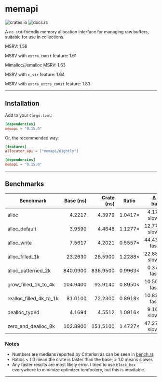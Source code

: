 # memapi

![crates.io](https://img.shields.io/crates/v/memapi.svg) ![docs.rs](https://docs.rs/memapi/badge.svg)

A `no_std`-friendly memory allocation interface for managing raw buffers, suitable for use in collections.

MSRV: 1.56

MSRV with `extra_const` feature: 1.61

Mimalloc/Jemalloc MSRV: 1.63

MSRV with `c_str` feature: 1.64

MSRV with `extra_extra_const` feature: 1.83

[//]: # (---)

[//]: # ()

[//]: # (## Features)

[//]: # ()

[//]: # (* **Error reporting via `AllocError`**)

[//]: # (* **`no_std` compatible**)

[//]: # (* Optional **nightly/allocator_api** support via `allocator_api` feature)

[//]: # (* **Extension methods** via `alloc_ext` feature)

[//]: # (* Optional **unstable utilities** via `unstable_util` feature)

[//]: # (* Optional **allocation statistics** via `stats` feature)

[//]: # (* Zero-cost wrapper over the global allocator)

[//]: # (* Fall-back implementation for stable Rust)

[//]: # (* Allocation, deallocation, grow/shrink, and realloc operations)

---

## Installation

Add to your `Cargo.toml`:

```toml
[dependencies]
memapi = "0.15.0"
```

Or, the recommended way:

```toml
[features]
allocator_api = ["memapi/nightly"]

[dependencies]
memapi = "0.15.0"
```

---

## Benchmarks

| Benchmark                     | Base (ns) | Crate (ns) | Ratio  | Δ vs base    |
|------------------------------|----------:|-----------:|:------:|-------------:|
| alloc                        |    4.2217 |     4.3979 | 1.0417× |   4.17% slower |
| alloc_default<u64>           |    3.9590 |     4.4648 | 1.1277× |  12.77% slower |
| alloc_write<u128>            |    7.5617 |     4.2021 | 0.5557× |  44.43% faster |
| alloc_filled_1k              |   23.2630 |    28.5900 | 1.2288× |  22.88% slower |
| alloc_patterned_2k           |  840.0900 |   836.9500 | 0.9963× |   0.37% faster |
| grow_filled_1k_to_4k         |  104.9400 |    93.9140 | 0.8950× |  10.50% faster |
| realloc_filled_4k_to_1k      |   81.0100 |    72.2300 | 0.8918× |  10.82% faster |
| dealloc_typed<usize>         |    4.1694 |     4.5512 | 1.0916× |   9.16% slower |
| zero_and_dealloc_8k          |  102.8900 |   151.5100 | 1.4727× |  47.27% slower |

### Notes

- Numbers are medians reported by Criterion as can be seen in [bench.rs](./benches/bench.rs).
- Ratios < 1.0 mean the crate is faster than the base; > 1.0 means slower.
- Any faster results are most likely error. I tried to use `black_box` everywhere to minimize optimizer tomfoolery, but
  this is inevitable.

---

[//]: # (## API)

[//]: # (### Trait: `Alloc`)

[//]: # ()

[//]: # (Defines the minimal allocation interface. Methods include:)

[//]: # ()

[//]: # (* `alloc&#40;layout&#41; -> Result<NonNull<u8>, AllocError>`)

[//]: # (    * `alloc_zeroed&#40;layout&#41; -> Result<NonNull<u8>, AllocError>`)

[//]: # (    * `alloc_filled&#40;layout, u8&#41; -> Result<NonNull<u8>, AllocError>`)

[//]: # (    * `alloc_patterned&#40;layout, F&#41; -> Result<NonNull<u8>, AllocError>`)

[//]: # (* `alloc_count<T>&#40;count&#41; -> Result<NonNull<T>, AllocError>`)

[//]: # (    * `alloc_count_zeroed<T>&#40;count&#41;`)

[//]: # (    * `alloc_count_filled<T>&#40;count, u8&#41;`)

[//]: # (    * `alloc_count_patterned<T, F>&#40;count, pattern&#41;`)

[//]: # (* `dealloc&#40;ptr, layout&#41;`)

[//]: # (    * `drop_and_dealloc<T: ?Sized>&#40;ptr&#41;`)

[//]: # (* `grow`)

[//]: # (    * `grow_zeroed`)

[//]: # (    * `grow_filled`)

[//]: # (    * `grow_patterned`)

[//]: # (* `shrink`)

[//]: # (* `realloc`)

[//]: # (    * `realloc_zeroed`)

[//]: # (    * `realloc_filled`)

[//]: # (    * `realloc_patterned`)

[//]: # ()

[//]: # (### Trait: `AllocExt` &#40;feature = `alloc_ext`&#41;)

[//]: # ()

[//]: # (Extension methods built on top of `Alloc` for common allocation patterns:)

[//]: # ()

[//]: # (* `alloc_write<T>&#40;data: T&#41; -> Result<NonNull<T>, AllocError>`)

[//]: # (* `alloc_clone_to<T: Clone>&#40;&T&#41; -> Result<NonNull<T>, AllocError>`)

[//]: # (* `alloc_clone_slice_to<T: Clone>&#40;&[T]&#41; -> Result<NonNull<[T]>, AllocError>`)

[//]: # (* `alloc_slice_with<T, F: Fn&#40;usize&#41; -> T>&#40;usize, F&#41; -> Result<NonNull<[T]>, AllocError>`)

[//]: # (* Deallocation helpers for slices and values)

[//]: # (* Safe and unsafe variants for copying unsized data)

[//]: # ()

[//]: # (### Traits and Utilities)

[//]: # ()

[//]: # (* `Thin` – Marker trait for pointers with no metadata)

[//]: # (* `UnsizedCopy` – Marker trait for safely copying raw memory)

[//]: # (* `SizedProps` – Compile-time constants &#40;`SZ`, `ALIGN`, `LAYOUT`, `IS_ZST`, `MAX_SLICE_LEN`&#41; for sized types)

[//]: # (* `PtrProps<T: ?Sized>` – Query size, alignment, layout, ZST-status, max slice length, and metadata of pointers)

[//]: # ()

[//]: # (---)

[//]: # ()

[//]: # (## No-Std Support)

[//]: # ()

[//]: # (This crate works without the Rust standard library. It relies on `alloc` from the core)

[//]: # (distribution.)

[//]: # ()

[//]: # (---)

[//]: # ()

[//]: # (## Documentation)

[//]: # ()

[//]: # (* [API Reference on docs.rs]&#40;https://docs.rs/memapi&#41;)

[//]: # (* In-code documentation with a feature set via `cargo doc --open` with feature flags)

[//]: # ()

[//]: # (---)

[//]: # ()

[//]: # (## License)

[//]: # ()

[//]: # (Licensed under **Apache-2.0** OR **MIT**. See [LICENSE-APACHE]&#40;LICENSE-APACHE&#41; and [LICENSE-MIT]&#40;LICENSE-MIT&#41;.)
